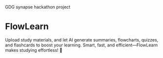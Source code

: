 GDG synapse hackathon project
# FlowLearn
Upload study materials, and let AI generate summaries, flowcharts, quizzes, and flashcards to boost your learning. Smart, fast, and efficient—FlowLearn makes studying effortless! 🚀
